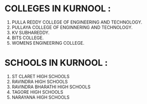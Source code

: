 # COLLEGES IN KURNOOL :

1. PULLA REDDY COLLEGE OF ENGINEERING AND TECHNOLOGY.
2. PULLAYA COLLEGE OF ENGINNERING AND TECHNOLOGY.
3. KV SUBHAREDDY.
4. BITS COLLEGE.
5. WOMENS ENGINEERING COLLEGE.

# SCHOOLS IN KURNOOL :

1. ST CLARET HIGH SCHOOLS
2. RAVINDRA HIGH SCHOOLS
3. RAVINDRA BHARATHI HIGH SCHOOLS
4. TAGORE HIGH SCHOOLS
5. NARAYANA HIGH SCHOOLS
